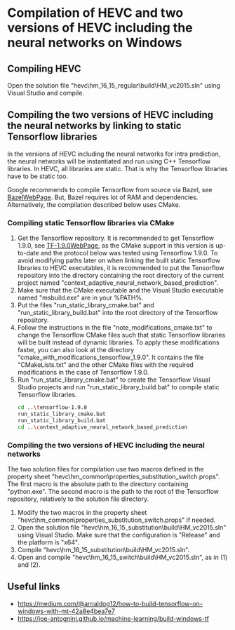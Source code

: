 # Compilation of HEVC and two versions of HEVC including the neural networks on Windows

## Compiling HEVC
Open the solution file "hevc\hm_16_15_regular\build\HM_vc2015.sln" using Visual Studio and compile.

## Compiling the two versions of HEVC including the neural networks by linking to static Tensorflow libraries
In the versions of HEVC including the neural networks for intra prediction, the neural
networks will be instantiated and run using C++ Tensorflow libraries. In HEVC, all libraries
are static. That is why the Tensorflow libraries have to be static too.

Google recommends to compile Tensorflow from source via Bazel, see [BazelWebPage](https://bazel.build/).
But, Bazel requires lot of RAM and dependencies. Alternatively, the compilation described
below uses CMake.

### Compiling static Tensorflow libraries via CMake
1. Get the Tensorflow repository. It is recommended to get Tensorflow 1.9.0, see
[TF-1.9.0WebPage](https://github.com/tensorflow/tensorflow/releases/tag/v1.9.), as
the CMake support in this version is up-to-date and the protocol below was tested using
Tensorflow 1.9.0. To avoid modifying paths later on when linking the built static
Tensorflow libraries to HEVC executables, it is recommended to put the Tensorflow
repository into the directory containing the root directory of the current project
named "context_adaptive_neural_network_based_prediction".
2. Make sure that the CMake executable and the Visual Studio executable
named "msbuild.exe" are in your %PATH%.
3. Put the files "run_static_library_cmake.bat" and "run_static_library_build.bat"
into the root directory of the Tensorflow repository.
4. Follow the instructions in the file "note_modifications_cmake.txt" to change
the Tensorflow CMake files such that static Tensorflow libraries will be built
instead of dynamic libraries. To apply these modifications faster, you can also
look at the directory "cmake_with_modifications_tensorflow_1.9.0". It contains
the file "CMakeLists.txt" and the other CMake files with the required modifications
in the case of Tensorflow 1.9.0.
5. Run "run_static_library_cmake.bat" to create the Tensorflow Visual Studio projects and run "run_static_library_build.bat" to compile static Tensorflow libraries.
   ```sh
   cd ..\tensorflow-1.9.0
   run_static_library_cmake.bat
   run_static_library_build.bat
   cd ..\context_adaptive_neural_network_based_prediction
   ```

### Compiling the two versions of HEVC including the neural networks
The two solution files for compilation use two macros defined in the property
sheet "hevc\hm_common\properties_substitution_switch.props". The first macro
is the absolute path to the directory containing "python.exe". The second macro
is the path to the root of the Tensorflow repository, relatively to the solution
file directory.

1. Modify the two macros in the property sheet "hevc\hm_common\properties_substitution_switch.props"
if needed.
2. Open the solution file "hevc\hm_16_15_substitution\build\HM_vc2015.sln" using Visual Studio.
Make sure that the configuration is "Release" and the platform is "x64".
3. Compile "hevc\hm_16_15_substitution\build\HM_vc2015.sln".
4. Open and compile "hevc\hm_16_15_switch\build\HM_vc2015.sln", as in (1) and (2).

## Useful links
  * https://medium.com/@arnaldog12/how-to-build-tensorflow-on-windows-with-mt-42a8e4bea7e7
  * https://joe-antognini.github.io/machine-learning/build-windows-tf


